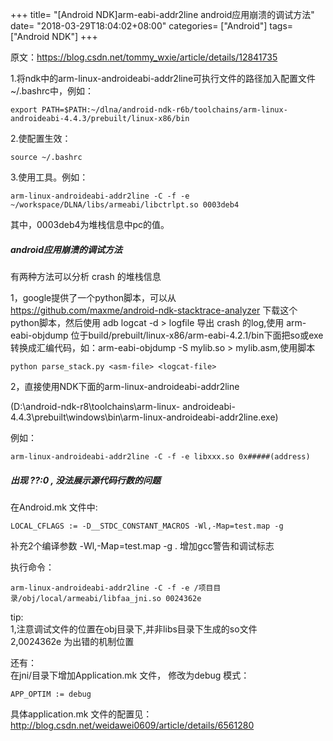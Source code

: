+++
title= "[Android NDK]arm-eabi-addr2line android应用崩溃的调试方法"
date= "2018-03-29T18:04:02+08:00"
categories= ["Android"]
tags= ["Android NDK"]
+++

原文：https://blog.csdn.net/tommy_wxie/article/details/12841735

1.将ndk中的arm-linux-androideabi-addr2line可执行文件的路径加入配置文件~/.bashrc中，例如：

    export PATH=$PATH:~/dlna/android-ndk-r6b/toolchains/arm-linux-androideabi-4.4.3/prebuilt/linux-x86/bin


2.使配置生效：

    source ~/.bashrc


3.使用工具。例如：

    arm-linux-androideabi-addr2line -C -f -e  ~/workspace/DLNA/libs/armeabi/libctrlpt.so 0003deb4

其中，0003deb4为堆栈信息中pc的值。

 
##### android应用崩溃的调试方法
有两种方法可以分析 crash 的堆栈信息

1，google提供了一个python脚本，可以从
https://github.com/maxme/android-ndk-stacktrace-analyzer
下载这个python脚本，然后使用 adb logcat -d > logfile 导出 crash 的log,使用 arm-eabi-objdump 位于build/prebuilt/linux-x86/arm-eabi-4.2.1/bin下面把so或exe转换成汇编代码，如：arm-eabi-objdump -S mylib.so > mylib.asm,使用脚本

    python parse_stack.py <asm-file> <logcat-file>

2，直接使用NDK下面的arm-linux-androideabi-addr2line 

(D:\android-ndk-r8\toolchains\arm-linux- androideabi-4.4.3\prebuilt\windows\bin\arm-linux-androideabi-addr2line.exe)

例如：

    arm-linux-androideabi-addr2line -C -f -e libxxx.so 0x#####(address)

##### 出现 ??:0 , 没法展示源代码行数的问题

在Android.mk 文件中:

    LOCAL_CFLAGS := -D__STDC_CONSTANT_MACROS -Wl,-Map=test.map -g  


补充2个编译参数  -Wl,-Map=test.map -g .
增加gcc警告和调试标志

执行命令：

    arm-linux-androideabi-addr2line -C -f -e /项目目录/obj/local/armeabi/libfaa_jni.so 0024362e

tip:   
1,注意调试文件的位置在obj目录下,并非libs目录下生成的so文件  
2,0024362e 为出错的机制位置

还有：  
在jni/目录下增加Application.mk 文件， 修改为debug 模式：
    
    APP_OPTIM := debug

具体application.mk 文件的配置见： http://blog.csdn.net/weidawei0609/article/details/6561280